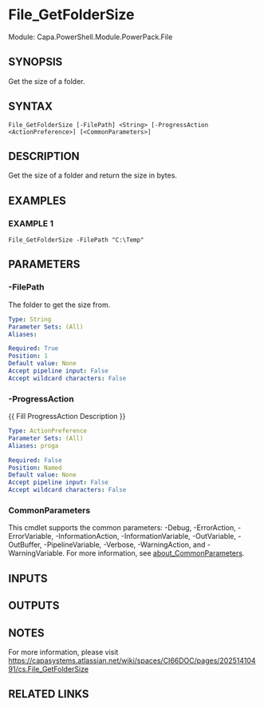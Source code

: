 # File_GetFolderSize

Module: Capa.PowerShell.Module.PowerPack.File

## SYNOPSIS
Get the size of a folder.

## SYNTAX

```
File_GetFolderSize [-FilePath] <String> [-ProgressAction <ActionPreference>] [<CommonParameters>]
```

## DESCRIPTION
Get the size of a folder and return the size in bytes.

## EXAMPLES

### EXAMPLE 1
```
File_GetFolderSize -FilePath "C:\Temp"
```

## PARAMETERS

### -FilePath
The folder to get the size from.

```yaml
Type: String
Parameter Sets: (All)
Aliases:

Required: True
Position: 1
Default value: None
Accept pipeline input: False
Accept wildcard characters: False
```

### -ProgressAction
{{ Fill ProgressAction Description }}

```yaml
Type: ActionPreference
Parameter Sets: (All)
Aliases: proga

Required: False
Position: Named
Default value: None
Accept pipeline input: False
Accept wildcard characters: False
```

### CommonParameters
This cmdlet supports the common parameters: -Debug, -ErrorAction, -ErrorVariable, -InformationAction, -InformationVariable, -OutVariable, -OutBuffer, -PipelineVariable, -Verbose, -WarningAction, and -WarningVariable. For more information, see [about_CommonParameters](http://go.microsoft.com/fwlink/?LinkID=113216).

## INPUTS

## OUTPUTS

## NOTES
For more information, please visit https://capasystems.atlassian.net/wiki/spaces/CI66DOC/pages/20251410491/cs.File_GetFolderSize

## RELATED LINKS
